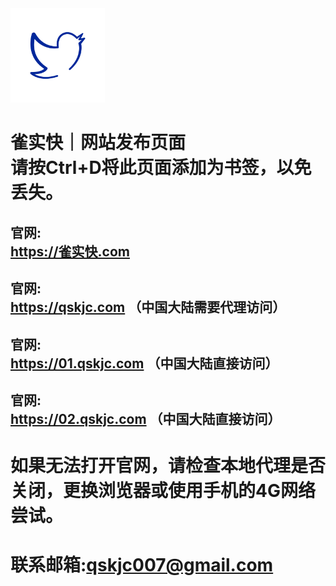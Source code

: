 <img src="https://github.com/qskjc007/url/blob/main/(qsklogo).png" width="30%" height="30%" style="text-align:center;">

# 雀实快｜网站发布页面<br>请按Ctrl+D将此页面添加为书签，以免丢失。

## 官网: <br> https://雀实快.com

## 官网: <br> https://qskjc.com （中国大陆需要代理访问）

## 官网: <br> https://01.qskjc.com （中国大陆直接访问）

## 官网: <br> https://02.qskjc.com （中国大陆直接访问）


# 如果无法打开官网，请检查本地代理是否关闭，更换浏览器或使用手机的4G网络尝试。

# 联系邮箱:qskjc007@gmail.com
